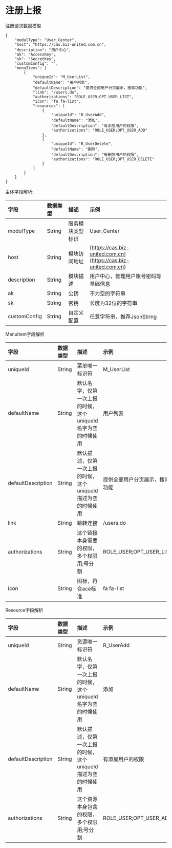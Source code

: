 # 注册上报

注册请求数据模型

```
{
    "modulType": "User_Center",
    "host": "https://cas.biz-united.com.cn",
    "description": "用户中心",
    "ak": "AccessKey",
    "sk": "SecretKey",
    "customConfig": "",
    "menuItems": [
        {
            "uniqueId": "M_UserList",
            "defaultName": "用户列表",
            "defaultDescription": "提供全部用户分页展示，搜索功能",
            "link": "/users.do",
            "authorizations": "ROLE_USER;OPT_USER_LIST",
            "icon": "fa fa-list",
            "resources": [
                {
                    "uniqueId": "R_UserAdd",
                    "defaultName": "添加",
                    "defaultDescription": "有添加用户的权限",
                    "authorizations": "ROLE_USER;OPT_USER_ADD"
                },
                {
                    "uniqueId": "R_UserDelete",
                    "defaultName": "删除",
                    "defaultDescription": "有删除用户的权限",
                    "authorizations": "ROLE_USER;OPT_USER_DELETE"
                }
            ]
        }
    ]
}
```

主体字段解析:

| 字段 | 数据类型 | 描述 | 示例 |
| :--- | :--- | :--- | :--- |
| modulType | String | 服务模块类型标识 | User\_Center |
| host | String | 模块访问地址 | [https://cas.biz-united.com.cn](https://cas.biz-united.com.cn) |
| description | String | 模块描述 | 用户中心，管理用户账号密码等基础信息 |
| ak | String | 公钥 | 不为空的字符串 |
| sk | String | 密钥 | 长度为32位的字符串 |
| customConfig | String | 自定义配置 | 任意字符串，推荐JsonString |

MenuItem字段解析

| 字段 | 数据类型 | 描述 | 示例 |
| :--- | :--- | :--- | :--- |
| uniqueId | String | 菜单唯一标识符 | M\_UserList |
| defaultName | String | 默认名字，仅第一次上报的时候，这个uniqueId名字为空的时候使用 | 用户列表 |
| defaultDescription | String | 默认描述，仅第一次上报的时候，这个uniqueId描述为空的时候使用 | 提供全部用户分页展示，搜索功能 |
| link | String | 跳转连接 | /users.do |
| authorizations | String | 这个链接本身需要的权限，多个权限用;号分割 | ROLE\_USER;OPT\_USER\_LIST |
| icon | String | 图标，符合ace标准 | fa fa-list |

Resource字段解析

| 字段 | 数据类型 | 描述 | 示例 |
| :--- | :--- | :--- | :--- |
| uniqueId | String | 资源唯一标识符 | R\_UserAdd |
| defaultName | String | 默认名字，仅第一次上报的时候，这个uniqueId名字为空的时候使用 | 添加 |
| defaultDescription | String | 默认描述，仅第一次上报的时候，这个uniqueId描述为空的时候使用 | 有添加用户的权限 |
| authorizations | String | 这个资源本身包含的权限，多个权限用;号分割 | ROLE\_USER;OPT\_USER\_ADD |



